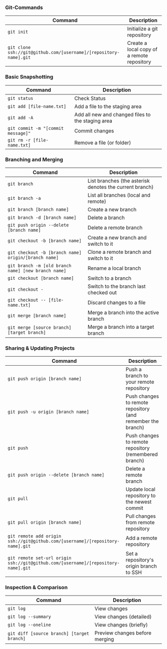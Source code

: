 ### Git-Commands

| Command                                    | Description                               | 
|--------------------------------------------|-------------------------------------------|
| `git init`                                 | Initialize a git repository               |  
| `git clone ssh://git@github.com/[username]/[repository-name].git` | Create a local copy of a remote repository |

### Basic Snapshotting

| Command                                    | Description                               | 
|--------------------------------------------|-------------------------------------------|
| `git status`    | Check Status|
| `git add [file-name.txt]` | 	Add a file to the staging area |
| `git add -A` |	Add all new and changed files to the staging area|
| `git commit -m "[commit message]"` |	Commit changes |
| `git rm -r [file-name.txt]` |	Remove a file (or folder) |

### Branching and Merging

| Command                                    | Description                               | 
|--------------------------------------------|-------------------------------------------|
| `git branch`|	List branches (the asterisk denotes the current branch)|
| `git branch -a`|	List all branches (local and remote)|
| `git branch [branch name]`|	Create a new branch|
| `git branch -d [branch name]`|	Delete a branch|
| `git push origin --delete [branch name]`|	Delete a remote branch|
| `git checkout -b [branch name]`|	Create a new branch and switch to it|
| `git checkout -b [branch name] origin/[branch name]`|	Clone a remote branch and switch to it|
| `git branch -m [old branch name] [new branch name]`|	Rename a local branch|
| `git checkout [branch name]`|	Switch to a branch|
| `git checkout -`|	Switch to the branch last checked out|
| `git checkout -- [file-name.txt]`|	Discard changes to a file|
| `git merge [branch name]`|	Merge a branch into the active branch|
| `git merge [source branch] [target branch]`|	Merge a branch into a target branch|

### Sharing & Updating Projects

| Command                                    | Description                               | 
|--------------------------------------------|-------------------------------------------|
|`git push origin [branch name]`|	Push a branch to your remote repository|
|`git push -u origin [branch name]`|	Push changes to remote repository (and remember the branch)|
|`git push`|	Push changes to remote repository (remembered branch)|
|`git push origin --delete [branch name]`|	Delete a remote branch|
|`git pull`|	Update local repository to the newest commit|
|`git pull origin [branch name]`|	Pull changes from remote repository|
|`git remote add origin ssh://git@github.com/[username]/[repository-name].git`|	Add a remote repository|
|`git remote set-url origin ssh://git@github.com/[username]/[repository-name].git`|	Set a repository's origin branch to SSH|

### Inspection & Comparison

| Command                                    | Description                               | 
|--------------------------------------------|-------------------------------------------|
|`git log`|	View changes
|`git log --summary`|	View changes (detailed)|
|`git log --oneline`|	View changes (briefly)|
|`git diff [source branch] [target branch]`|	Preview changes before merging|
